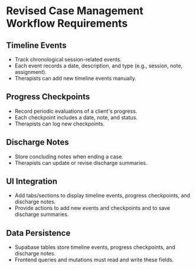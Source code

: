 # Revised Case Management Workflow Requirements

## Timeline Events
- Track chronological session-related events.
- Each event records a date, description, and type (e.g., session, note, assignment).
- Therapists can add new timeline events manually.

## Progress Checkpoints
- Record periodic evaluations of a client's progress.
- Each checkpoint includes a date, note, and status.
- Therapists can log new checkpoints.

## Discharge Notes
- Store concluding notes when ending a case.
- Therapists can update or revise discharge summaries.

## UI Integration
- Add tabs/sections to display timeline events, progress checkpoints, and discharge notes.
- Provide actions to add new events and checkpoints and to save discharge summaries.

## Data Persistence
- Supabase tables store timeline events, progress checkpoints, and discharge notes.
- Frontend queries and mutations must read and write these fields.
